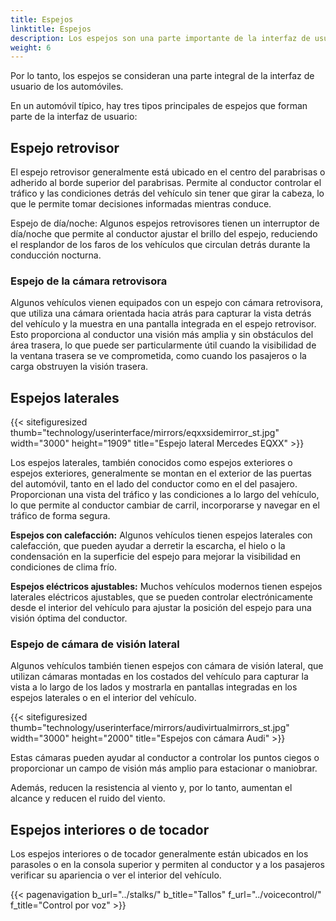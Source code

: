 ```yaml
---
title: Espejos
linktitle: Espejos
description: Los espejos son una parte importante de la interfaz de usuario en los automóviles. Los espejos sirven como una ayuda visual fundamental que permite al conductor observar los alrededores del vehículo, proporcionando un conocimiento situacional esencial y contribuyendo a una conducción segura.
weight: 6
---
```

<!-- markdownlint-disable MD033 -->

Por lo tanto, los espejos se consideran una parte integral de la interfaz de usuario de los automóviles.

En un automóvil típico, hay tres tipos principales de espejos que forman parte de la interfaz de usuario:

## Espejo retrovisor

El espejo retrovisor generalmente está ubicado en el centro del parabrisas o adherido al borde superior del parabrisas. Permite al conductor controlar el tráfico y las condiciones detrás del vehículo sin tener que girar la cabeza, lo que le permite tomar decisiones informadas mientras conduce.

Espejo de día/noche: Algunos espejos retrovisores tienen un interruptor de día/noche que permite al conductor ajustar el brillo del espejo, reduciendo el resplandor de los faros de los vehículos que circulan detrás durante la conducción nocturna.

### Espejo de la cámara retrovisora

Algunos vehículos vienen equipados con un espejo con cámara retrovisora, que utiliza una cámara orientada hacia atrás para capturar la vista detrás del vehículo y la muestra en una pantalla integrada en el espejo retrovisor. Esto proporciona al conductor una visión más amplia y sin obstáculos del área trasera, lo que puede ser particularmente útil cuando la visibilidad de la ventana trasera se ve comprometida, como cuando los pasajeros o la carga obstruyen la visión trasera.

## Espejos laterales

{{< sitefiguresized thumb="technology/userinterface/mirrors/eqxxsidemirror_st.jpg" width="3000" height="1909" title="Espejo lateral Mercedes EQXX" >}}

Los espejos laterales, también conocidos como espejos exteriores o espejos exteriores, generalmente se montan en el exterior de las puertas del automóvil, tanto en el lado del conductor como en el del pasajero. Proporcionan una vista del tráfico y las condiciones a lo largo del vehículo, lo que permite al conductor cambiar de carril, incorporarse y navegar en el tráfico de forma segura.

**Espejos con calefacción:** Algunos vehículos tienen espejos laterales con calefacción, que pueden ayudar a derretir la escarcha, el hielo o la condensación en la superficie del espejo para mejorar la visibilidad en condiciones de clima frío.

**Espejos eléctricos ajustables:** Muchos vehículos modernos tienen espejos laterales eléctricos ajustables, que se pueden controlar electrónicamente desde el interior del vehículo para ajustar la posición del espejo para una visión óptima del conductor.

### Espejo de cámara de visión lateral

Algunos vehículos también tienen espejos con cámara de visión lateral, que utilizan cámaras montadas en los costados del vehículo para capturar la vista a lo largo de los lados y mostrarla en pantallas integradas en los espejos laterales o en el interior del vehículo.

{{< sitefiguresized thumb="technology/userinterface/mirrors/audivirtualmirrors_st.jpg" width="3000" height="2000" title="Espejos con cámara Audi" >}}

Estas cámaras pueden ayudar al conductor a controlar los puntos ciegos o proporcionar un campo de visión más amplio para estacionar o maniobrar.

Además, reducen la resistencia al viento y, por lo tanto, aumentan el alcance y reducen el ruido del viento.

## Espejos interiores o de tocador

Los espejos interiores o de tocador generalmente están ubicados en los parasoles o en la consola superior y permiten al conductor y a los pasajeros verificar su apariencia o ver el interior del vehículo.

{{< pagenavigation b_url="../stalks/" b_title="Tallos" f_url="../voicecontrol/" f_title="Control por voz" >}}